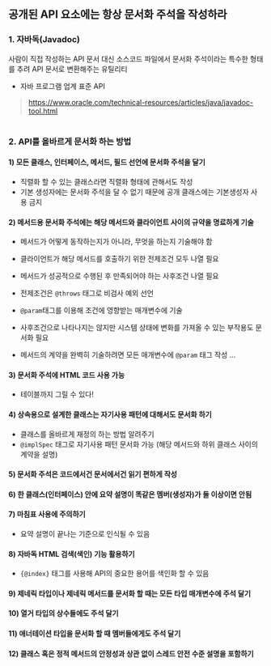 ## 공개된 API 요소에는 항상 문서화 주석을 작성하라

### 1. 자바독(Javadoc)

사람이 직접 작성하는 API 문서 대신 소스코드 파일에서 문서화 주석이라는 특수한 형태를 추려 API 문서로 변환해주는 유틸리티

- 자바 프로그램 업계 표준 API

> https://www.oracle.com/technical-resources/articles/java/javadoc-tool.html


#
### 2. API를 올바르게 문서화 하는 방법

#### 1) 모든 클래스, 인터페이스, 메서드, 필드 선언에 문서화 주석을 달기
- 직렬화 할 수 있는 클래스라면 직렬화 형태에 관해서도 작성
- 기본 생성자에는 문서화 주석을 달 수 없기 때문에 공개 클래스에는 기본생성자 사용 금지

#### 2) 메서드용 문서화 주석에는 해당 메서드와 클라이언트 사이의 규약을 명료하게 기술
- 메서드가 어떻게 동작하는지가 아니라, 무엇을 하는지 기술해야 함
- 클라이언트가 해당 메서드를 호출하기 위한 전제조건 모두 나열 필요
- 메서드가 성공적으로 수행된 후 만족되어야 하는 사후조건 나열 필요
- 전제조건은 `@throws` 태그로 비검사 예외 선언
- `@param`태그를 이용해 조건에 영향받는 매개변수에 기술

- 사후조건으로 나타나지는 않지만 시스템 상태에 변화를 가져올 수 있는 부작용도 문서화 필요
- 메서드의 계약을 완벽히 기술하려면 모든 매개변수에 `@param` 태그 작성
...


#### 3) 문서화 주석에 HTML 코드 사용 가능
- 테이블까지 그릴 수 있다!

#### 4) 상속용으로 설계한 클래스는 자기사용 패턴에 대해서도 문서화 하기
- 클래스를 올바르게 재정의 하는 방법 알려주기
- `@implSpec` 태그로 자기사용 패턴 문서화 가능 (해당 메서드와 하위 클래스 사이의 계약을 설명)


#### 5) 문서화 주석은 코드에서건 문서에서건 읽기 편하게 작성

#### 6) 한 클래스(인터페이스) 안에 요약 설명이 똑같은 멤버(생성자)가 둘 이상이면 안됨

#### 7) 마침표 사용에 주의하기
- 요약 설명이 끝나는 기준으로 인식될 수 있음

#### 8) 자바독 HTML 검색(색인) 기능 활용하기
- `{@index}` 태그를 사용해 API의 중요한 용어를 색인화 할 수 있음

#### 9) 제네릭 타입이나 제네릭 메서드를 문서화 할 때는 모든 타입 매개변수에 주석 달기

#### 10) 열거 타입의 상수들에도 주석 달기

#### 11) 애너테이션 타입을 문서화 할 때 멤버들에게도 주석 달기

#### 12) 클래스 혹은 정적 메서드의 안정성과 상관 없이 스레드 안전 수준 설명을 포함하기
